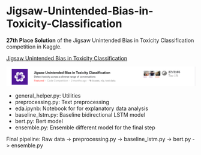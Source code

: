 # Jigsaw-Unintended-Bias-in-Toxicity-Classification

**27th Place Solution** of the Jigsaw Unintended Bias in Toxicity Classification competition in Kaggle.

[Jigsaw Unintended Bias in Toxicity Classification](https://www.kaggle.com/c/jigsaw-unintended-bias-in-toxicity-classification)

![rank](img/rank.png)

-  general\_helper.py: Utilities
-  preprocessing.py:  Text preprocessing
-  eda.ipynb: Notebook for for explanatory data analysis
-  baseline\_lstm.py: Baseline bidirectional LSTM model 
-  bert.py: Bert model
-  ensemble.py: Ensemble different model for the final step

Final pipeline: Raw data -> preprocessing.py -> baseline\_lstm.py -> bert.py -> ensemble.py

